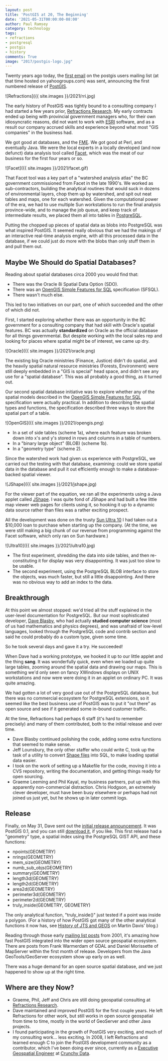 ```yaml
---
layout: post
title: 'PostGIS at 20, The Beginning'
date: '2021-05-31T00:00:00-08:00'
author: Paul Ramsey
category: technology
tags:
- refractions
- postgresql
- postgis
- history
comments: True
image: "2017/postgis-logo.jpg"
---
```


Twenty years ago today, the [first email](https://lists.osgeo.org/pipermail/postgis-users/2001-May/000000.html) on the postgis users mailing list (at that time hosted on yahoogroups.com) was sent, announcing the first numbered release of [PostGIS](https://postgis.net).

![Refractions]({{ site.images }}/2021/rri.jpg)

The early history of PostGIS was tightly bound to a consulting company I had started a few years prior, [Refractions Research](https://web.archive.org/web/20010927072731/http://www.refractions.net/). My early contracts ended up being with provincial government managers who, for their own idiosyncratic reasons, did not want to work with [ESRI](https://esri.com) software, and as a result our company accrued skills and experience beyond what most "GIS companies" in the business had. 

We got good at databases, and the [FME](http://www.safe.com). We got good at Perl, and eventually Java. We were the local experts in a locally developed (and now defunct) data analysis tool called [Facet](https://web.archive.org/web/20000610151220/http://www.facet.com/cfm/index.cfm), which was the meat of our business for the first four years or so. 

![Facet]({{ site.images }}/2021/facet.gif)

That Facet tool was a key part of a "watershed analysis atlas" the BC government commissioned from Facet in the late 1990's. We worked as sub-contractors, building the analytical routines that would suck in dozens of environmental layers, chop them up by watershed, and spit out neat tables and maps, one for each watershed. Given the computational power of the era, we had to use multiple Sun workstations to run the final analysis province-wide, and to manage the job queue, and keep track of intermediate results, we placed them all into tables in [PostgreSQL](http://postgresql.org).

Putting the chopped up pieces of spatial data as blobs into PostgreSQL was what inspired PostGIS. It seemed really obvious that we had the makings of an interactive real-time analysis engine, with all this processed data in the database, if we could just do more with the blobs than only stuff them in and pull them out.

## Maybe We Should do Spatial Databases?

Reading about spatial databases circa 2000 you would find that:

* There was the Oracle 8i Spatial Data Option (SDO).
* There was an [OpenGIS Simple Features for SQL](https://portal.ogc.org/files/?artifact_id=829) specification (SFSQL).
* There wasn't much else.

This led to two initiatives on our part, one of which succeeded and the other of which did not.

First, I started exploring whether there was an opportunity in the BC government for a consulting company that had skill with Oracle's spatial features. BC was actually **standardized** on Oracle as the official database for all things governmental. But despite working with the local sales rep and looking for places where spatial might be of interest, we came up dry. 

![Oracle]({{ site.images }}/2021/oracle.png)

The existing big Oracle ministries (Finance, Justice) didn't do spatial, and the heavily spatial natural resource ministries (Forests, Environment) were still deeply embedded in a "GIS is special" head space, and didn't see any use for a "spatial database". This was all probably a good thing, as it turned out.

Our second spatial database initiative was to explore whether any of the spatial models described in the [OpenGIS Simple Features for SQL](https://portal.ogc.org/files/?artifact_id=829) specification were actually practical. In addition to describing the spatial types and functions, the specification described three ways to store the spatial part of a table.

![OpenGIS]({{ site.images }}/2021/opengis.png)

* In a set of side tables (scheme 1a), where each feature was broken down into x's and y's stored in rows and columns in a table of numbers. 
* In a "binary large object" (BLOB) (scheme 1b).
* In a "geometry type" (scheme 2).

Since the watershed work had given us experience with PostgreSQL, we carried out the testing with that database, examining: could we store spatial data in the database and pull it out efficiently enough to make a database-backed spatial viewer.

![JShape]({{ site.images }}/2021/jshape.jpg)

For the viewer part of the equation, we ran all the experiments using a Java applet called [JShape](https://web.archive.org/web/20001110130900/http://www.jshape.com/index0.html). I was quite fond of JShape and had built a few little map viewer web pages for clients using it, so hooking it up to a dynamic data source rather than files was a rather exciting prospect.

All the development was done on the trusty [Sun Ultra 10](https://unixhq.com/systems/sun-ultra-10/) I had taken out a $10,000 loan to purchase when starting up the company. (At the time, we were still making a big chunk of our revenue from programming against the Facet software, which only ran on Sun hardware.)

![Ultra10]({{ site.images }}/2021/ultra10.jpg)

* The first experiment, shredding the data into side tables, and then re-constituting it for display was very disappointing.  It was just too slow to be usable.
* The second experiment, using the PostgreSQL BLOB interface to store the objects, was much faster, but still a little disappointing. And there was no obvious way to add an index to the data.

## Breakthrough

At this point we almost stopped: we'd tried all the stuff explained in the user-level documentation for PostgreSQL. But our most sophisticated developer, [Dave Blasby](https://github.com/dblasby), who had actually **studied computer science** (most of us had mathematics and physics degrees), and was unafraid of low-level languages, looked through the PostgreSQL code and contrib section and said he could probably do a custom type, given some time.

So he took several days and gave it a try. He succeeded!

When Dave had a working prototype, we hooked it up to our little applet and the thing **sang**. It was wonderfully quick, even when we loaded up quite large tables, zooming around the spatial data and drawing our maps. This is something we'd only seen on fancy XWindows displays on UNIX workstations and now were were doing it in an applet on ordinary PC. It was quite amazing.

We had gotten a lot of very good use out of the PostgreSQL database, but there was no commercial ecosystem for PostgreSQL extensions, so it seemed like the best business use of PostGIS was to put it "out there" as open source and see if it generated some in-bound customer traffic.

At the time, Refractions had perhaps 6 staff (it's hard to remember precisely) and many of them contributed, both to the initial release and over time.

* Dave Blasby continued polishing the code, adding some extra functions that seemed to make sense.
* Jeff Lounsbury, the only other staffer who could write C, took up the task of a utility to convert [Shape files](https://support.esri.com/en/white-paper/279) into SQL, to make loading spatial data easier.
* I took on the work of setting up a Makefile for the code, moving it into a CVS repository, writing the documentation, and getting things ready for open sourcing.
* Graeme Leeming and Phil Kayal, my business partners, put up with this apparently non-commercial distraction. Chris Hodgson, an extremely clever developer, must have been busy elsewhere or perhaps had not joined us just yet, but he shows up in later commit logs.

## Release

Finally, on May 31, Dave sent out the [initial release announcement](https://lists.osgeo.org/pipermail/postgis-users/2001-May/000000.html). It was PostGIS 0.1, and you can still [download it](http://download.osgeo.org/postgis/source/postgis-0.1.tar.gz), if you like. This first release had a "geometry" type, a spatial index using the PostgreSQL GIST API, and these functions:

* npoints(GEOMETRY)
* nrings(GEOMETRY)
* mem_size(GEOMETRY)
* numb_sub_objs(GEOMETRY)
* summary(GEOMETRY)
* length3d(GEOMETRY)
* length2d(GEOMETRY)
* area2d(GEOMETRY)
* perimeter3d(GEOMETRY)
* perimeter2d(GEOMETRY)
* truly_inside(GEOMETRY, GEOMETRY)

The only analytical function, "truly_inside()" just tested if a point was inside a polygon.  (For a history of how PostGIS got many of the other analytical functions it now has, see [History of JTS and GEOS](http://lin-ear-th-inking.blogspot.com/2007/06/history-of-jts-and-geos.html) on Martin Davis' blog.)

Reading through those early [mailing list posts](https://lists.osgeo.org/pipermail/postgis-users/) from 2001, it's amazing how fast PostGIS integrated into the wider open source geospatial ecosystem. There are posts from Frank Warmerdam of GDAL and Daniel Morissette of MapServer within the first month of release. Developers from the Java GeoTools/GeoServer ecosystem show up early on as well. 

There was a huge demand for an open source spatial database, and we just happened to show up at the right time.

## Where are they Now?

* Graeme, Phil, Jeff and Chris are still doing geospatial consulting at [Refractions Research](http://refractions.net/).
* Dave maintained and improved PostGIS for the first couple years. He left Refractions for other work, but still works in open source geospatial from time to time, mostly in the world of GeoServer and other Java projects.
* I found participating in the growth of PostGIS very exciting, and much of my consulting work... less exciting. In 2008, I left Refractions and learned enough C to join the PostGIS development community as a contributor, which I've been doing ever since, currently as a [Executive Geospatial Engineer](https://www.linkedin.com/in/paul-ramsey-717134/) at [Crunchy Data](https://www.crunchydata.com/).


